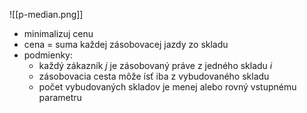 ![[p-median.png]]
- minimalizuj cenu
- cena = suma každej zásobovacej jazdy zo skladu
- podmienky:
	- každý zákazník $j$ je zásobovaný práve z jedného skladu $i$
	- zásobovacia cesta môže ísť iba z vybudovaného skladu
	- počet vybudovaných skladov je menej alebo rovný vstupnému parametru
